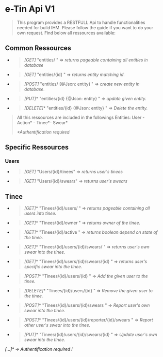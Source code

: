 # e-Tin Api V1

> This program provides a RESTFULL Api to handle functionalities needed for build IHM.
> Please follow the guide if you want to do your own request.
> Find below all ressources available:

## Common Ressources

* > *[GET]*  "entities/ "  => _returns pageable containing all entities  in database_
* > *[GET]*  "entities/{id} "  => _returns  entity matching id._
* > *[POST]*  "entities/ {@Json: entity} "  => _create new entity in database._
* > *[PUT]**  "entities/{id} {@Json: entity} "  => _update given entity._
* > *[DELETE]**  "entities/{id} {@Json: entity} "  => _Delete the  entity._

> All this  ressources are included in the followings Entities: User -  Action* - Tinee*- Swear*
>
> _*Authentification required_

## Specific Ressources

### Users

* > *[GET]*  "Users/{id}/tinees"  => _returns user's tinees_
* > *[GET]*  "Users/{id}/swears"  => _returns user's swears_

## Tinee

* > *[GET]**  "Tinees/{id}/users/ "  => _returns pageable containing all  users into tinee._

* > *[GET]**  "Tinees/{id}/owner "  => _returns  owner of the tinee._

* > *[GET]**  "Tinees/{id}/active "  => _returns  boolean  depend on  state of the tinee._

* > *[GET]**  "Tinees/{id}/users/{id}/swears/ "  => _returns user's *own* swear into the tinee._

* > *[GET]**  "Tinees/{id}/users/{id}/swears/{id} "  => _returns user's specific swear into the tinee._

* > *[POST]**  "Tinees/{id}/users/{id} "  => _Add the given  user to the tinee._

* > *[DELETE]**  "Tinees/{id}/users/{id} "  => _Remove the given  user to the tinee._

* > *[POST]**  "Tinees/{id}/users/{id}/swears "  => _Report user's *own* swear into the tinee._

* > *[POST]**  "Tinees/{id}/users/{id}/reporter/{id}/swears "  => _Report *other* user's swear into the tinee._

* > *[PUT]**  "Tinees/{id}/users/{id}/swears/{id} "  => _Update user's *own* swear into the tinee._

_[...]* => Authentification required !_
